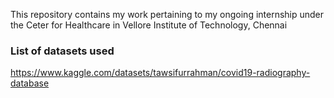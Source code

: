 This repository contains my work pertaining to my ongoing internship under the Ceter for Healthcare in Vellore Institute of Technology, Chennai


### List of datasets used
https://www.kaggle.com/datasets/tawsifurrahman/covid19-radiography-database

